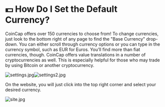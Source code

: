 # 💵 How Do I Set the Default Currency?

CoinCap offers over 150 currencies to choose from! To change currencies, just look to the bottom right of any page to find the "Base Currency" drop-down. You can either scroll through currency options or you can type in the currency symbol, such as EUR for Euros. You’ll find more than fiat currencies, though. CoinCap offers value translations in a number of cryptocurrencies as well. This is especially helpful for those who may trade by using Bitcoin or another cryptocurrency.

![settings.jpg](https://shapeshift.zendesk.com/hc/article\_attachments/360010848440/settings.jpg)![settings2.jpg](https://shapeshift.zendesk.com/hc/article\_attachments/360010867319/settings2.jpg)

On the website, you will just click into the top right corner and select your desired currency.

![site.jpg](https://shapeshift.zendesk.com/hc/article\_attachments/360010867379/site.jpg)
